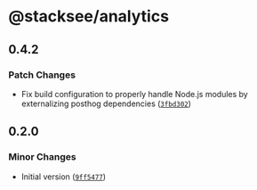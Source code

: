 # @stacksee/analytics

## 0.4.2

### Patch Changes

- Fix build configuration to properly handle Node.js modules by externalizing posthog dependencies ([`3fbd302`](https://github.com/stackseehq/analytics/commit/3fbd30279e8b0fbde9ec26c3c25b98b6decb551e))

## 0.2.0

### Minor Changes

- Initial version ([`9ff5477`](https://github.com/stackseehq/analytics/commit/9ff54778beb3a4b2e32e61619c6e4e7c467fb9cf))
